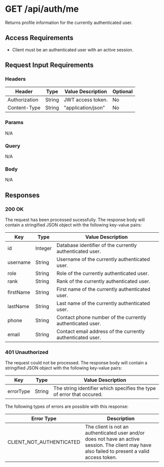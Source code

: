 # GET /api/auth/me

Returns profile information for the currently authenticated user.

## Access Requirements

- Client must be an authenticated user with an active session.

## Request Input Requirements

### Headers

|Header|Type|Value Description|Optional|
|-|-|-|-|
|Authorization|String|JWT access token.|No|
|Content-Type|String|"application/json"|No|

### Params

N/A

### Query

N/A

### Body

N/A

## Responses

### 200 OK

The request has been processed sucessfully.  The response body will contain a stringified JSON object with the following key-value pairs:

|Key|Type|Value Description|
|-|-|-|
|id|Integer|Database identifier of the currently authenticated user.|
|username|String|Username of the currently authenticated user.|
|role|String|Role of the currently authenticated user.|
|rank|String|Rank of the currently authenticated user.|
|firstName|String|First name of the currently authenticated user.|
|lastName|String|Last name of the currently authenticated user.|
|phone|String|Contact phone number of the currently authenticated user.|
|email|String|Contact email address of the currently authenticated user.|

### 401 Unauthorized

The request could not be processed.  The response body will contain a stringified JSON object with the following key-value pairs:

|Key|Type|Value Description|
|-|-|-|
|errorType|String|The string identifier which specifies the type of error that occured.|

The following types of errors are possible with this response:

|Error Type|Description|
|-|-|
|CLIENT_NOT_AUTHENTICATED|The client is not an authenticated user and/or does not have an active session.  The client may have also failed to present a valid access token.|